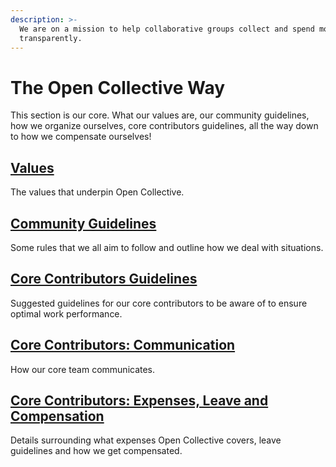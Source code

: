 ```yaml
---
description: >-
  We are on a mission to help collaborative groups collect and spend money
  transparently.
---
```


# The Open Collective Way

This section is our core. What our values are, our community guidelines, how we organize ourselves, core contributors guidelines, all the way down to how we compensate ourselves!

## [Values ](values.md)

The values that underpin Open Collective. 

## [Community Guidelines ](community-guidelines-1.md)

Some rules that we all aim to follow and outline how we deal with situations.

## [Core Contributors Guidelines ](core-contributors-guidelines.md)

Suggested guidelines for our core contributors to be aware of to ensure optimal work performance. 

## [Core Contributors: Communication](core-contributors-communication.md) 

How our core team communicates. 

## [Core Contributors: Expenses, Leave and Compensation](core-contributors-expenses.md) 

Details surrounding what expenses Open Collective covers, leave guidelines and how we get compensated. 



